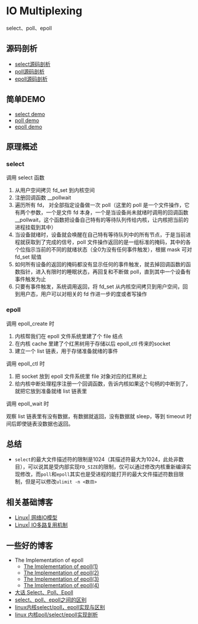 # IO Multiplexing

select、poll、epoll

## 源码剖析
* [select源码剖析](./源码剖析/select.md)
* [poll源码剖析](./源码剖析/poll.md)
* [epoll源码剖析](./源码剖析/epoll.md) 

## 简单DEMO
* [select demo](./select)
* [poll demo](./poll)
* [epoll demo](./epoll)

## 原理概述

### select
调用 select 函数
1. 从用户空间拷贝 fd_set 到内核空间
2. 注册回调函数 __pollwait
3. 遍历所有 fd， 对全部指定设备做一次 poll（这里的 poll 是一个文件操作，它有两个参数，一个是文件 fd 本身，一个是当设备尚未就绪时调用的回调函数 __pollwait，这个函数把设备自己特有的等待队列传给内核，让内核把当前的进程挂载到其中）
4. 当设备就绪时，设备就会唤醒在自己特有等待队列中的所有节点，于是当前进程就获取到了完成的信号，poll 文件操作返回的是一组标准的掩码，其中的各个位指示当前的不同的就绪状态（全0为没有任何事件触发），根据 mask 可对 fd_set 赋值
5. 如何所有设备的返回的掩码都没有显示任何的事件触发，就去掉回调函数的函数指针，进入有限时的睡眠状态，再回复和不断做 poll，直到其中一个设备有事件触发为止
6. 只要有事件触发，系统调用返回，将 fd_set 从内核空间拷贝到用户空间，回到用户态，用户可以对相关的 fd 作进一步的度或者写操作

### epoll

调用 epoll_create 时
1. 内核帮我们在 epoll 文件系统里建了个 file 结点
2. 在内核 cache 里建了个红黑树用于存储以后 epoll_ctl 传来的socket
3. 建立一个 list 链表，用于存储准备就绪的事件

调用 epoll_ctl 时
1. 把 socket 放到 epoll 文件系统里 file 对象对应的红黑树上
2. 给内核中断处理程序注册一个回调函数，告诉内核如果这个句柄的中断到了，就把它放到准备就绪 list 链表里

调用 epoll_wait 时

观察 list 链表里有没有数据，有数据就返回，没有数据就 sleep，等到 timeout 时间后即使链表没数据也返回。

## 总结
* `select`的最大文件描述符的限制是1024（其描述符最大为1024，此处非数目），可以说其是受内部实现`FD_SIZE`的限制，仅可以通过修改内核重新编译实现修改，而`poll`和`epoll`其实也是受进程的能打开的最大文件描述符数目限制，但是可以修改`ulimit -n <数目>`


## 相关基础博客
* [Linux| 网络IO模型](https://liu-yt.github.io/2019/06/12/Linux-%E7%BD%91%E7%BB%9CIO%E6%A8%A1%E5%9E%8B/)
* [Linux| IO多路复用机制](https://liu-yt.github.io/2019/06/13/Linux-IO%E5%A4%9A%E8%B7%AF%E5%A4%8D%E7%94%A8%E6%9C%BA%E5%88%B6/)


## 一些好的博客
* The Implementation of epoll
  * [The Implementation of epoll(1)](https://idndx.com/2014/09/01/the-implementation-of-epoll-1/)
  * [The Implementation of epoll(2)](https://idndx.com/2014/09/02/the-implementation-of-epoll-2/)
  * [The Implementation of epoll(3)](https://idndx.com/2014/09/22/the-implementation-of-epoll-3/)
  * [The Implementation of epoll(4)](https://idndx.com/2015/07/08/the-implementation-of-epoll-4/)
* [大话 Select、Poll、Epoll](https://cloud.tencent.com/developer/article/1005481)
* [select、poll、epoll之间的区别](https://www.cnblogs.com/aspirant/p/9166944.html)
* [linux内核select/poll，epoll实现与区别](https://www.jb51.net/article/97777.htm)
* [linux 内核poll/select/epoll实现剖析](https://watter1985.iteye.com/blog/1614039)
